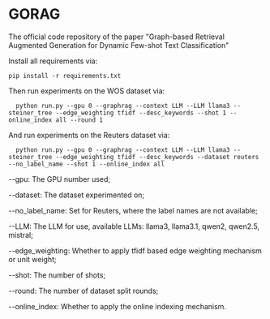 # GORAG
The official code repository of the paper "Graph-based Retrieval Augmented Generation for Dynamic Few-shot Text Classification"

Install all requirements via:

```
pip install -r requirements.txt
```

Then run experiments on the WOS dataset via: 

```
  python run.py --gpu 0 --graphrag --context LLM --LLM llama3 --steiner_tree --edge_weighting tfidf --desc_keywords --shot 1 --online_index all --round 1
```

And run experiments on the Reuters dataset via:

```
  python run.py --gpu 0 --graphrag --context LLM --LLM llama3 --steiner_tree --edge_weighting tfidf --desc_keywords --dataset reuters --no_label_name --shot 1 --online_index all
```

--gpu: The GPU number used;

--dataset: The dataset experimented on;

--no_label_name: Set for Reuters, where the label names are not available;

--LLM: The LLM for use, available LLMs: llama3, llama3.1, qwen2, qwen2.5, mistral;

--edge_weighting: Whether to apply tfidf based edge weighting mechanism or unit weight;

--shot: The number of shots;

--round: The number of dataset split rounds;

--online_index: Whether to apply the online indexing mechanism.

